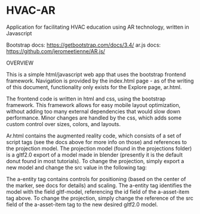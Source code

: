 # HVAC-AR
Application for facilitating HVAC education using AR technology, written in Javascript

Bootstrap docs: https://getbootstrap.com/docs/3.4/
ar.js docs: https://github.com/jeromeetienne/AR.js/


OVERVIEW

This is a simple html/javascript web app that uses the bootstrap frontend framework. Navigation is provided by the index.html page - as of the writing of this document, functionality only exists for the Explore page, ar.html.

The frontend code is written in html and css, using the bootstrap framework. This framework allows for easy mobile layout optimization, without adding too many external dependencies that would slow down performance. Minor changes are handled by the css, which adds some custom control over sizes, colors, and layouts. 

Ar.html contains the augmented reality code, which consists of a set of script tags (see the docs above for more info on those) and references to the projection model. The projection model (found in the projections folder) is a gltf2.0 export of a model made in blender (presently it is the default donut found in most tutorials). To change the projection, simply export a new model and change the src value in the following tag:

<a-asset-item id="animated-asset" src="./projections/donut.gltf"></a-asset-item>

The a-entity tag contains controls for positioning (based on the center of the marker, see docs for details) and scaling. The a-entity tag identifies the model with the field gltf-model, referencing the id field of the a-asset-item tag above. To change the projection, simply change the reference of the src field of the a-asset-item tag to the new desired gltf2.0 model.

<a-entity
    animation-mixer
    gltf-model="#animated-asset"
    position=" 0 0 0"
    scale="4 4 4">
</a-entity>